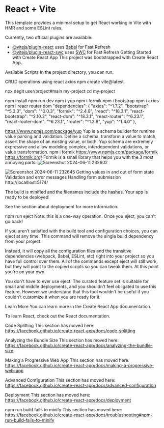 


# React + Vite

This template provides a minimal setup to get React working in Vite with HMR and some ESLint rules.

Currently, two official plugins are available:

- [@vitejs/plugin-react](https://github.com/vitejs/vite-plugin-react/blob/main/packages/plugin-react/README.md) uses [Babel](https://babeljs.io/) for Fast Refresh
- [@vitejs/plugin-react-swc](https://github.com/vitejs/vite-plugin-react-swc) uses [SWC](https://swc.rs/) for Fast Refresh
Getting Started with Create React App
This project was bootstrapped with Create React App.

Available Scripts
In the project directory, you can run:

CRUD operations using react axios 
npm create vite@latest

npx degit user/project#main my-project
cd my-project

npm install
npm run dev
npm i yup
npm i formik
npm i bootstrap 
npm i axios
npm i reacr router dom
"dependencies": {
    "axios": "^1.7.2",
    "bootstrap": "^5.3.3",
    "dom": "^0.0.3",
    "formik": "^2.4.6",
    "react": "^18.3.1",
    "react-bootstrap": "^2.10.2",
    "react-dom": "^18.3.1",
    "react-router": "^6.23.1",
    "react-router-dom": "^6.23.1",
    "router": "^1.3.8",
    "yup": "^1.4.0"
  },


   https://www.npmjs.com/package/yup
   Yup is a schema builder for runtime value parsing and validation.
   Define a schema, transform a value to match, assert the shape of an existing value, or both.
   Yup schema are extremely expressive and allow modeling complex, interdependent validations, or value transformation.
   npm i formik
  https://www.npmjs.com/package/formik
  https://formik.org/
   Formik is a small library that helps you with the 3 most annoying parts:
![Screenshot 2024-06-11 232602](https://github.com/dineshkumar-mb/Formik-crud/assets/166787277/5d9cb124-62d1-41b5-a45b-d64b10e2b89c)

![Screenshot 2024-06-11 232645](https://github.com/dineshkumar-mb/Formik-crud/assets/166787277/f69cf069-b940-473d-8b02-7b384cf48982)
Getting values in and out of form state
Validation and error messages
Handling form submission
http://localhost:5174/

The build is minified and the filenames include the hashes.
Your app is ready to be deployed!

See the section about deployment for more information.

npm run eject
Note: this is a one-way operation. Once you eject, you can't go back!

If you aren't satisfied with the build tool and configuration choices, you can eject at any time. This command will remove the single build dependency from your project.

Instead, it will copy all the configuration files and the transitive dependencies (webpack, Babel, ESLint, etc) right into your project so you have full control over them. All of the commands except eject will still work, but they will point to the copied scripts so you can tweak them. At this point you're on your own.

You don't have to ever use eject. The curated feature set is suitable for small and middle deployments, and you shouldn't feel obligated to use this feature. However we understand that this tool wouldn't be useful if you couldn't customize it when you are ready for it.

Learn More
You can learn more in the Create React App documentation.

To learn React, check out the React documentation.

Code Splitting
This section has moved here: https://facebook.github.io/create-react-app/docs/code-splitting

Analyzing the Bundle Size
This section has moved here: https://facebook.github.io/create-react-app/docs/analyzing-the-bundle-size

Making a Progressive Web App
This section has moved here: https://facebook.github.io/create-react-app/docs/making-a-progressive-web-app

Advanced Configuration
This section has moved here: https://facebook.github.io/create-react-app/docs/advanced-configuration

Deployment
This section has moved here: https://facebook.github.io/create-react-app/docs/deployment

npm run build fails to minify
This section has moved here: https://facebook.github.io/create-react-app/docs/troubleshooting#npm-run-build-fails-to-minify




